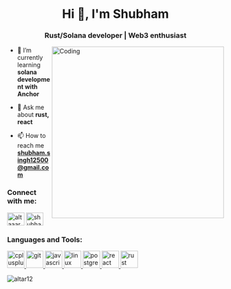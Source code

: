 <h1 align="center">Hi 👋, I'm Shubham</h1>
<h3 align="center">Rust/Solana developer | Web3 enthusiast</h3>
<img align="right" alt="Coding" width="400" src="https://cdn.dribbble.com/users/1162077/screenshots/3848914/programmer.gif">

- 🌱 I’m currently learning **solana development with Anchor**

- 💬 Ask me about **rust, react**

- 📫 How to reach me **shubham.singh12500@gmail.com**

<h3 align="left">Connect with me:</h3>
<p align="left">
<a href="https://twitter.com/altaaar" target="blank"><img align="center" src="https://i.imgur.com/wMFx5fw.png" alt="altaaar" height="30" width="40" /></a>
<a href="https://linkedin.com/in/shubham-singh12" target="blank"><img align="center" src="https://i.imgur.com/tbEBpuM.png" alt="shubham-singh-5a533bb9" height="30" width="40" /></a>
</p>

<h3 align="left">Languages and Tools:</h3>
<p align="left"> <a href="https://www.w3schools.com/cpp/" target="_blank" rel="noreferrer"> <img src="https://i.imgur.com/aicmUw4.png" alt="cplusplus" width="40" height="40"/> </a> <a href="https://git-scm.com/" target="_blank" rel="noreferrer"> <img src="https://www.vectorlogo.zone/logos/git-scm/git-scm-icon.svg" alt="git" width="40" height="40"/> </a> <a href="https://developer.mozilla.org/en-US/docs/Web/JavaScript" target="_blank" rel="noreferrer"> <img src="https://i.imgur.com/8aLGjvC.png" alt="javascript" width="40" height="40"/> </a> <a href="https://www.linux.org/" target="_blank" rel="noreferrer"> <img src="https://i.imgur.com/0dt3oYM.png" alt="linux" width="40" height="40"/> </a> <a href="https://www.postgresql.org" target="_blank" rel="noreferrer"> <img src="https://i.imgur.com/fmmwMJr.png" alt="postgresql" width="40" height="40"/> </a> <a href="https://reactjs.org/" target="_blank" rel="noreferrer"> <img src="https://i.imgur.com/GLg3MlL.png" alt="react" width="40" height="40"/> </a> <a href="https://www.rust-lang.org" target="_blank" rel="noreferrer"> <img src="https://i.imgur.com/MRZ0Q8O.png" alt="rust" width="40" height="40"/> </a> </p>

<p><img align="center" src="https://github-readme-stats.vercel.app/api/top-langs?username=altar12&show_icons=true&locale=en&layout=compact" alt="altar12" /></p>
